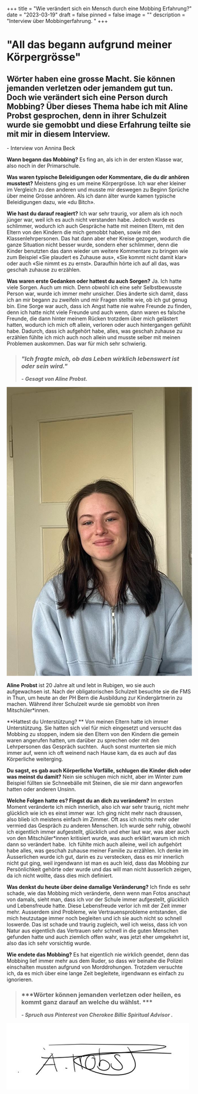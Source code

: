 +++
title = "Wie verändert sich ein Mensch durch eine Mobbing Erfahrung?"
date = "2023-03-19"
draft = false
pinned = false
image = ""
description = "Interview über Mobbingerfahrung. "
+++
# "All das begann aufgrund meiner Körpergrösse"

## **Wörter haben eine grosse Macht. Sie können jemanden verletzen oder jemandem gut tun. Doch wie verändert sich eine Person durch Mobbing? Über dieses Thema habe ich mit Aline Probst gesprochen, denn in ihrer Schulzeit wurde sie gemobbt und diese Erfahrung teilte sie mit mir in diesem Interview.**

\- Interview von Annina Beck                                                                                                                                                            

**Wann begann das Mobbing?**                                                                                                                                   Es fing an, als ich in der ersten Klasse war, also noch in der Primarschule.

**Was waren typische Beleidigungen oder Kommentare, die du dir anhören musstest?**                            Meistens ging es um meine Körpergrösse. Ich war eher kleiner im Vergleich zu den anderen und musste mir deswegen zu Beginn Sprüche über meine Grösse anhören. Als ich dann älter wurde kamen typische Beleidigungen dazu, wie «du Bitch».

**Wie hast du darauf reagiert?**                                                                                                                                  Ich war sehr traurig, vor allem als ich noch jünger war, weil ich es auch nicht verstanden habe. Jedoch wurde es schlimmer, wodurch ich auch Gespräche hatte mit meinen Eltern, mit den Eltern von den Kindern die mich gemobbt haben, sowie mit den Klassenlehrpersonen. Das hat dann aber eher Kreise gezogen, wodurch die ganze Situation nicht besser wurde, sondern eher schlimmer, denn die Kinder benutzten das dann wieder um weitere Kommentare zu bringen wie zum Beispiel «Sie plaudert es Zuhause aus», «Sie kommt nicht damit klar» oder auch «Sie nimmt es zu ernst». Daraufhin hörte ich auf all das, was geschah zuhause zu erzählen.

**Was waren erste Gedanken oder hattest du auch Sorgen?**                                                                                                                                                           Ja. Ich hatte viele Sorgen. Auch um mich. Denn obwohl ich eine sehr Selbstbewusste Person war, wurde ich immer mehr unsicher. Dies änderte sich damit, dass ich an mir begann zu zweifeln und mir Fragen stellte wie, ob ich gut genug bin. Eine Sorge war auch, dass ich Angst hatte nie wahre Freunde zu finden, denn ich hatte nicht viele Freunde und auch wenn, dann waren es falsche Freunde, die dann hinter meinem Rücken trotzdem über mich gelästert hatten, wodurch ich mich oft allein, verloren oder auch hintergangen gefühlt habe. Dadurch, dass ich aufgehört habe, alles, was geschah zuhause zu erzählen fühlte ich mich auch noch allein und musste selber mit meinen Problemen auskommen. Das war für mich sehr schwierig.

> ### ***"Ich fragte mich, ob das Leben wirklich lebenswert ist oder sein wird."***
>
> ***\-**  **Gesagt von Aline Probst.***

![Foto von Aline Probst.](76812b26-811d-442b-88cd-ffe7de09cfc8.jpeg)

**Aline Probst** ist 20 Jahre alt und lebt in Rubigen, wo sie auch aufgewachsen ist. Nach der obligatorischen Schulzeit besuchte sie die FMS in Thun, um heute an der PH Bern die Ausbildung zur Kindergärtnerin zu machen. Während ihrer Schulzeit wurde sie gemobbt von ihren Mitschüler*innen.



**Hattest du Unterstützung?                                                                                                                                   ** Von meinen Eltern hatte ich immer Unterstützung. Sie hatten sich viel für mich eingesetzt und versucht das Mobbing zu stoppen, indem sie den Eltern von den Kindern die gemein waren angerufen hatten, um darüber zu sprechen oder mit den Lehrpersonen das Gespräch suchten.  Auch sonst munterten sie mich immer auf, wenn ich oft weinend nach Hause kam, da es auch auf das Körperliche weiterging.

**Du sagst, es gab auch Körperliche Vorfälle, schlugen die Kinder dich oder was meinst du damit?**                                                                                                                            Nein sie schlugen mich nicht, aber im Winter zum Beispiel füllten sie Schneebälle mit Steinen, die sie mir dann angeworfen hatten oder anderen Unsinn.

**Welche Folgen hatte es? Fingst du an dich zu verändern?**                                                                                   Im ersten Moment veränderte ich mich innerlich, also ich war sehr traurig, nicht mehr glücklich wie ich es einst immer war. Ich ging nicht mehr nach draussen, also blieb ich meistens einfach im Zimmer. Oft ass ich nichts mehr oder vermied das Gespräch zu anderen Menschen. Ich wurde sehr ruhig, obwohl ich eigentlich immer aufgestellt, glücklich und eher laut war, was aber auch von den Mitschüler*innen kritisiert wurde, was auch erklärt warum ich mich dann so verändert habe.  Ich fühlte mich auch alleine, weil ich aufgehört habe alles, was geschah zuhause meiner Familie zu erzählen. Ich denke im Äusserlichen wurde ich gut, darin es zu verstecken, dass es mir innerlich nicht gut ging, weil irgendwann ist man es auch leid, dass das Mobbing zur Persönlichkeit gehörte oder wurde und das will man nicht äusserlich zeigen, da ich nicht wollte, dass dies mich definiert.

**Was denkst du heute über deine damalige Veränderung?**                                                                                  Ich finde es sehr schade, wie das Mobbing mich veränderte, denn wenn man Fotos anschaut von damals, sieht man, dass ich vor der Schule immer aufgestellt, glücklich und Lebensfreude hatte. Diese Lebensfreude verlor ich mit der Zeit immer mehr. Ausserdem sind Probleme, wie Vertrauensprobleme entstanden, die mich heutzutage immer noch begleiten und ich sie auch nicht so schnell loswerde. Das ist schade und traurig zugleich, weil ich weiss, dass ich von Natur aus eigentlich das Vertrauen sehr schnell in die guten Menschen gefunden hatte und auch ziemlich offen wahr, was jetzt eher umgekehrt ist, also das ich sehr vorsichtig wurde.

**Wie endete das Mobbing?**                                                                                                                                           Es hat eigentlich nie wirklich geendet, denn das Mobbing lief immer mehr aus dem Ruder, so dass wir beinahe die Polizei einschalten mussten aufgrund von Morddrohungen. Trotzdem versuchte ich, da es mich über eine lange Zeit begleitete, irgendwann es einfach zu ignorieren.

> ### ***Wörter können jemanden verletzen oder heilen, es kommt ganz darauf an welche du wählst. ***
>
> ***\- Spruch aus Pinterest von Cherokee Billie Spiritual Advisor .***



![Aline Probst hat das Interview gut geheissen mit dieser Unterschrift.](633f24ed-58ce-4f66-852e-96c1e7a73c5a.jpeg)